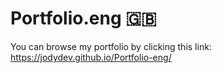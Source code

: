 # Portfolio.eng 🇬🇧

You can browse my portfolio by clicking this link: 
https://jodydev.github.io/Portfolio-eng/